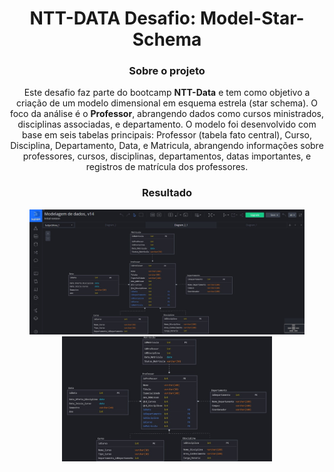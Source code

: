 <div align="center">

# NTT-DATA Desafio: Model-Star-Schema

### Sobre o projeto

Este desafio faz parte do bootcamp **NTT-Data** e tem como objetivo a criação de um modelo dimensional em esquema estrela (star schema). O foco da análise é o **Professor**, abrangendo dados como cursos ministrados, disciplinas associadas, e departamento. O modelo foi desenvolvido com base em seis tabelas principais: Professor (tabela fato central), Curso, Disciplina, Departamento, Data, e Matricula, abrangendo informações sobre professores, cursos, disciplinas, departamentos, datas importantes, e registros de matrícula dos professores.

### Resultado
<div>
<img src="img1.jpeg" type="image/jpeg" alt="Print_Screen" height=200>
<img src="img2.jpeg" type="image/jpeg" alt="Print_Screen Zoom" height=200>
</div>
